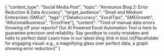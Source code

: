 {
  "content_type": "Social Media Post",
  "topic": "Announce Blog 2: Error Reduction & Data Accuracy",
  "target_audience": "Small and Medium Enterprises (SMEs)",
  "tags": ["DataAccuracy", "ExcelTips", "SMEGrowth", "AIforsmallbusiness", "ErrorFree"],
  "content": "Tired of manual data errors throwing off your reports? Our AI Powered Excel Automation Tool is here to guarantee precision and reliability. Say goodbye to costly mistakes and hello to perfect data! Learn how in our latest blog (link in bio).\n[Placeholder for engaging visual: e.g., a magnifying glass over perfect data, a graph showing error reduction]"
}